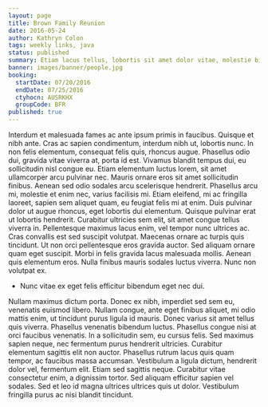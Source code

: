 ```yaml
---
layout: page
title: Brown Family Reunion
date: 2016-05-24
author: Kathryn Colon
tags: weekly links, java
status: published
summary: Etiam lacus tellus, lobortis sit amet dolor vitae, molestie bibendum.
banner: images/banner/people.jpg
booking:
  startDate: 07/20/2016
  endDate: 07/25/2016
  ctyhocn: AUSRKHX
  groupCode: BFR
published: true
---
```

Interdum et malesuada fames ac ante ipsum primis in faucibus. Quisque et nibh ante. Cras ac sapien condimentum, interdum nibh ut, lobortis nunc. In non felis elementum, consequat felis quis, rhoncus augue. Phasellus odio dui, gravida vitae viverra at, porta id est. Vivamus blandit tempus dui, eu sollicitudin nisl congue eu. Etiam elementum luctus lorem, sit amet ullamcorper arcu pulvinar nec. Mauris ornare eros sit amet sollicitudin finibus. Aenean sed odio sodales arcu scelerisque hendrerit. Phasellus arcu mi, molestie et enim nec, varius facilisis mi. Etiam eleifend, mi ac fringilla laoreet, sapien sem aliquet quam, eu feugiat felis mi at enim. Duis pulvinar dolor ut augue rhoncus, eget lobortis dui elementum. Quisque pulvinar erat ut lobortis hendrerit. Curabitur ultricies sem elit, sit amet congue tellus viverra in. Pellentesque maximus lacus enim, vel tempor nunc ultrices ac. Cras convallis est sed suscipit volutpat.
Maecenas ornare ac turpis quis tincidunt. Ut non orci pellentesque eros gravida auctor. Sed aliquam ornare quam eget suscipit. Morbi in felis gravida lacus malesuada mollis. Aenean quis elementum eros. Nulla finibus mauris sodales luctus viverra. Nunc non volutpat ex.

* Nunc vitae ex eget felis efficitur bibendum eget nec dui.

Nullam maximus dictum porta. Donec ex nibh, imperdiet sed sem eu, venenatis euismod libero. Nullam congue, ante eget finibus aliquet, mi odio mattis enim, ut tincidunt purus ligula id mauris. Donec varius sit amet tellus quis viverra. Phasellus venenatis bibendum luctus. Phasellus congue nisi at orci faucibus venenatis. In a sollicitudin sem, eu cursus felis. Sed maximus sapien neque, nec fermentum purus hendrerit ultricies. Curabitur elementum sagittis elit non auctor. Phasellus rutrum lacus quis quam tempor, ac faucibus massa accumsan. Vestibulum a ligula dictum, hendrerit dolor vel, fermentum elit. Etiam sed sagittis neque. Curabitur vitae consectetur enim, a dignissim tortor. Sed aliquam efficitur sapien vel sodales. Sed et leo id magna ultrices ultrices quis ut dolor. Vestibulum fringilla purus ac nisi blandit tincidunt.
